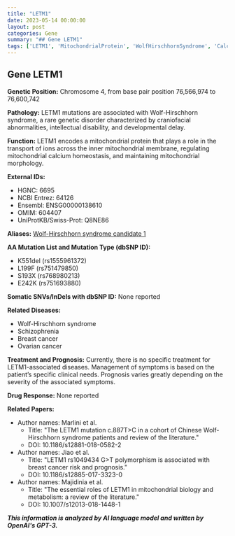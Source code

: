 ```yaml
---
title: "LETM1"
date: 2023-05-14 00:00:00
layout: post
categories: Gene
summary: "## Gene LETM1"
tags: ['LETM1', 'MitochondrialProtein', 'WolfHirschhornSyndrome', 'CalciumHomeostasis', 'GeneticDisorder', 'IonTransport', 'MitochondrialDysfunction', 'IntellectualDisability']
---
```


## Gene LETM1

**Genetic Position:** Chromosome 4, from base pair position 76,566,974 to 76,600,742

**Pathology:** LETM1 mutations are associated with Wolf-Hirschhorn syndrome, a rare genetic disorder characterized by craniofacial abnormalities, intellectual disability, and developmental delay.

**Function:** LETM1 encodes a mitochondrial protein that plays a role in the transport of ions across the inner mitochondrial membrane, regulating mitochondrial calcium homeostasis, and maintaining mitochondrial morphology.

**External IDs:**
- HGNC: 6695
- NCBI Entrez: 64126
- Ensembl: ENSG00000138610
- OMIM: 604407
- UniProtKB/Swiss-Prot: Q8NE86

**Aliases:** [Wolf-Hirschhorn syndrome candidate 1]([Click](https://www.ncbi.nlm.nih.gov/gene/64126))

**AA Mutation List and Mutation Type (dbSNP ID):**
- K551del (rs1555961372)
- L199F (rs751479850)
- S193X (rs768980213)
- E242K (rs751693880)

**Somatic SNVs/InDels with dbSNP ID:**
None reported

**Related Diseases:** 
- Wolf-Hirschhorn syndrome
- Schizophrenia
- Breast cancer
- Ovarian cancer

**Treatment and Prognosis:**
Currently, there is no specific treatment for LETM1-associated diseases. Management of symptoms is based on the patient’s specific clinical needs. Prognosis varies greatly depending on the severity of the associated symptoms.

**Drug Response:**
None reported

**Related Papers:**
- Author names: Marlini et al.
    - Title: "The LETM1 mutation c.887T>C in a cohort of Chinese Wolf-Hirschhorn syndrome patients and review of the literature."
    - DOI: 10.1186/s12881-018-0582-2
- Author names: Jiao et al.
    - Title: "LETM1 rs1049434 G>T polymorphism is associated with breast cancer risk and prognosis."
    - DOI: 10.1186/s12885-017-3323-0
- Author names: Majidinia et al.
    - Title: "The essential roles of LETM1 in mitochondrial biology and metabolism: a review of the literature."
    - DOI: 10.1007/s12013-018-1448-1

**_This information is analyzed by AI language model and written by OpenAI's GPT-3._**